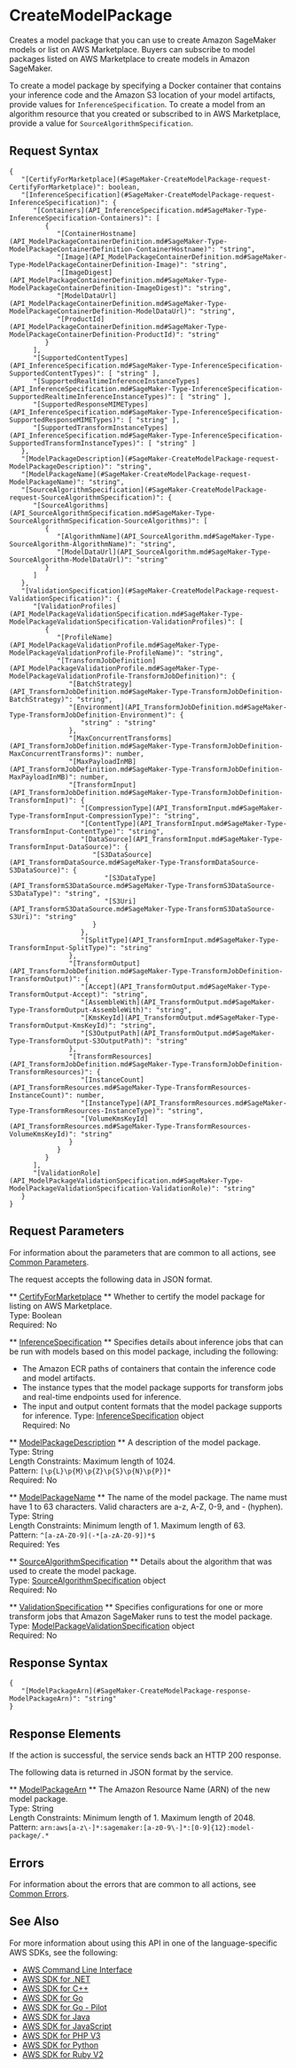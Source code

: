 # CreateModelPackage<a name="API_CreateModelPackage"></a>

Creates a model package that you can use to create Amazon SageMaker models or list on AWS Marketplace\. Buyers can subscribe to model packages listed on AWS Marketplace to create models in Amazon SageMaker\.

To create a model package by specifying a Docker container that contains your inference code and the Amazon S3 location of your model artifacts, provide values for `InferenceSpecification`\. To create a model from an algorithm resource that you created or subscribed to in AWS Marketplace, provide a value for `SourceAlgorithmSpecification`\.

## Request Syntax<a name="API_CreateModelPackage_RequestSyntax"></a>

```
{
   "[CertifyForMarketplace](#SageMaker-CreateModelPackage-request-CertifyForMarketplace)": boolean,
   "[InferenceSpecification](#SageMaker-CreateModelPackage-request-InferenceSpecification)": { 
      "[Containers](API_InferenceSpecification.md#SageMaker-Type-InferenceSpecification-Containers)": [ 
         { 
            "[ContainerHostname](API_ModelPackageContainerDefinition.md#SageMaker-Type-ModelPackageContainerDefinition-ContainerHostname)": "string",
            "[Image](API_ModelPackageContainerDefinition.md#SageMaker-Type-ModelPackageContainerDefinition-Image)": "string",
            "[ImageDigest](API_ModelPackageContainerDefinition.md#SageMaker-Type-ModelPackageContainerDefinition-ImageDigest)": "string",
            "[ModelDataUrl](API_ModelPackageContainerDefinition.md#SageMaker-Type-ModelPackageContainerDefinition-ModelDataUrl)": "string",
            "[ProductId](API_ModelPackageContainerDefinition.md#SageMaker-Type-ModelPackageContainerDefinition-ProductId)": "string"
         }
      ],
      "[SupportedContentTypes](API_InferenceSpecification.md#SageMaker-Type-InferenceSpecification-SupportedContentTypes)": [ "string" ],
      "[SupportedRealtimeInferenceInstanceTypes](API_InferenceSpecification.md#SageMaker-Type-InferenceSpecification-SupportedRealtimeInferenceInstanceTypes)": [ "string" ],
      "[SupportedResponseMIMETypes](API_InferenceSpecification.md#SageMaker-Type-InferenceSpecification-SupportedResponseMIMETypes)": [ "string" ],
      "[SupportedTransformInstanceTypes](API_InferenceSpecification.md#SageMaker-Type-InferenceSpecification-SupportedTransformInstanceTypes)": [ "string" ]
   },
   "[ModelPackageDescription](#SageMaker-CreateModelPackage-request-ModelPackageDescription)": "string",
   "[ModelPackageName](#SageMaker-CreateModelPackage-request-ModelPackageName)": "string",
   "[SourceAlgorithmSpecification](#SageMaker-CreateModelPackage-request-SourceAlgorithmSpecification)": { 
      "[SourceAlgorithms](API_SourceAlgorithmSpecification.md#SageMaker-Type-SourceAlgorithmSpecification-SourceAlgorithms)": [ 
         { 
            "[AlgorithmName](API_SourceAlgorithm.md#SageMaker-Type-SourceAlgorithm-AlgorithmName)": "string",
            "[ModelDataUrl](API_SourceAlgorithm.md#SageMaker-Type-SourceAlgorithm-ModelDataUrl)": "string"
         }
      ]
   },
   "[ValidationSpecification](#SageMaker-CreateModelPackage-request-ValidationSpecification)": { 
      "[ValidationProfiles](API_ModelPackageValidationSpecification.md#SageMaker-Type-ModelPackageValidationSpecification-ValidationProfiles)": [ 
         { 
            "[ProfileName](API_ModelPackageValidationProfile.md#SageMaker-Type-ModelPackageValidationProfile-ProfileName)": "string",
            "[TransformJobDefinition](API_ModelPackageValidationProfile.md#SageMaker-Type-ModelPackageValidationProfile-TransformJobDefinition)": { 
               "[BatchStrategy](API_TransformJobDefinition.md#SageMaker-Type-TransformJobDefinition-BatchStrategy)": "string",
               "[Environment](API_TransformJobDefinition.md#SageMaker-Type-TransformJobDefinition-Environment)": { 
                  "string" : "string" 
               },
               "[MaxConcurrentTransforms](API_TransformJobDefinition.md#SageMaker-Type-TransformJobDefinition-MaxConcurrentTransforms)": number,
               "[MaxPayloadInMB](API_TransformJobDefinition.md#SageMaker-Type-TransformJobDefinition-MaxPayloadInMB)": number,
               "[TransformInput](API_TransformJobDefinition.md#SageMaker-Type-TransformJobDefinition-TransformInput)": { 
                  "[CompressionType](API_TransformInput.md#SageMaker-Type-TransformInput-CompressionType)": "string",
                  "[ContentType](API_TransformInput.md#SageMaker-Type-TransformInput-ContentType)": "string",
                  "[DataSource](API_TransformInput.md#SageMaker-Type-TransformInput-DataSource)": { 
                     "[S3DataSource](API_TransformDataSource.md#SageMaker-Type-TransformDataSource-S3DataSource)": { 
                        "[S3DataType](API_TransformS3DataSource.md#SageMaker-Type-TransformS3DataSource-S3DataType)": "string",
                        "[S3Uri](API_TransformS3DataSource.md#SageMaker-Type-TransformS3DataSource-S3Uri)": "string"
                     }
                  },
                  "[SplitType](API_TransformInput.md#SageMaker-Type-TransformInput-SplitType)": "string"
               },
               "[TransformOutput](API_TransformJobDefinition.md#SageMaker-Type-TransformJobDefinition-TransformOutput)": { 
                  "[Accept](API_TransformOutput.md#SageMaker-Type-TransformOutput-Accept)": "string",
                  "[AssembleWith](API_TransformOutput.md#SageMaker-Type-TransformOutput-AssembleWith)": "string",
                  "[KmsKeyId](API_TransformOutput.md#SageMaker-Type-TransformOutput-KmsKeyId)": "string",
                  "[S3OutputPath](API_TransformOutput.md#SageMaker-Type-TransformOutput-S3OutputPath)": "string"
               },
               "[TransformResources](API_TransformJobDefinition.md#SageMaker-Type-TransformJobDefinition-TransformResources)": { 
                  "[InstanceCount](API_TransformResources.md#SageMaker-Type-TransformResources-InstanceCount)": number,
                  "[InstanceType](API_TransformResources.md#SageMaker-Type-TransformResources-InstanceType)": "string",
                  "[VolumeKmsKeyId](API_TransformResources.md#SageMaker-Type-TransformResources-VolumeKmsKeyId)": "string"
               }
            }
         }
      ],
      "[ValidationRole](API_ModelPackageValidationSpecification.md#SageMaker-Type-ModelPackageValidationSpecification-ValidationRole)": "string"
   }
}
```

## Request Parameters<a name="API_CreateModelPackage_RequestParameters"></a>

For information about the parameters that are common to all actions, see [Common Parameters](CommonParameters.md)\.

The request accepts the following data in JSON format\.

 ** [CertifyForMarketplace](#API_CreateModelPackage_RequestSyntax) **   <a name="SageMaker-CreateModelPackage-request-CertifyForMarketplace"></a>
Whether to certify the model package for listing on AWS Marketplace\.  
Type: Boolean  
Required: No

 ** [InferenceSpecification](#API_CreateModelPackage_RequestSyntax) **   <a name="SageMaker-CreateModelPackage-request-InferenceSpecification"></a>
Specifies details about inference jobs that can be run with models based on this model package, including the following:  
+ The Amazon ECR paths of containers that contain the inference code and model artifacts\.
+ The instance types that the model package supports for transform jobs and real\-time endpoints used for inference\.
+ The input and output content formats that the model package supports for inference\.
Type: [InferenceSpecification](API_InferenceSpecification.md) object  
Required: No

 ** [ModelPackageDescription](#API_CreateModelPackage_RequestSyntax) **   <a name="SageMaker-CreateModelPackage-request-ModelPackageDescription"></a>
A description of the model package\.  
Type: String  
Length Constraints: Maximum length of 1024\.  
Pattern: `[\p{L}\p{M}\p{Z}\p{S}\p{N}\p{P}]*`   
Required: No

 ** [ModelPackageName](#API_CreateModelPackage_RequestSyntax) **   <a name="SageMaker-CreateModelPackage-request-ModelPackageName"></a>
The name of the model package\. The name must have 1 to 63 characters\. Valid characters are a\-z, A\-Z, 0\-9, and \- \(hyphen\)\.  
Type: String  
Length Constraints: Minimum length of 1\. Maximum length of 63\.  
Pattern: `^[a-zA-Z0-9](-*[a-zA-Z0-9])*$`   
Required: Yes

 ** [SourceAlgorithmSpecification](#API_CreateModelPackage_RequestSyntax) **   <a name="SageMaker-CreateModelPackage-request-SourceAlgorithmSpecification"></a>
Details about the algorithm that was used to create the model package\.  
Type: [SourceAlgorithmSpecification](API_SourceAlgorithmSpecification.md) object  
Required: No

 ** [ValidationSpecification](#API_CreateModelPackage_RequestSyntax) **   <a name="SageMaker-CreateModelPackage-request-ValidationSpecification"></a>
Specifies configurations for one or more transform jobs that Amazon SageMaker runs to test the model package\.  
Type: [ModelPackageValidationSpecification](API_ModelPackageValidationSpecification.md) object  
Required: No

## Response Syntax<a name="API_CreateModelPackage_ResponseSyntax"></a>

```
{
   "[ModelPackageArn](#SageMaker-CreateModelPackage-response-ModelPackageArn)": "string"
}
```

## Response Elements<a name="API_CreateModelPackage_ResponseElements"></a>

If the action is successful, the service sends back an HTTP 200 response\.

The following data is returned in JSON format by the service\.

 ** [ModelPackageArn](#API_CreateModelPackage_ResponseSyntax) **   <a name="SageMaker-CreateModelPackage-response-ModelPackageArn"></a>
The Amazon Resource Name \(ARN\) of the new model package\.  
Type: String  
Length Constraints: Minimum length of 1\. Maximum length of 2048\.  
Pattern: `arn:aws[a-z\-]*:sagemaker:[a-z0-9\-]*:[0-9]{12}:model-package/.*` 

## Errors<a name="API_CreateModelPackage_Errors"></a>

For information about the errors that are common to all actions, see [Common Errors](CommonErrors.md)\.

## See Also<a name="API_CreateModelPackage_SeeAlso"></a>

For more information about using this API in one of the language\-specific AWS SDKs, see the following:
+  [AWS Command Line Interface](https://docs.aws.amazon.com/goto/aws-cli/sagemaker-2017-07-24/CreateModelPackage) 
+  [AWS SDK for \.NET](https://docs.aws.amazon.com/goto/DotNetSDKV3/sagemaker-2017-07-24/CreateModelPackage) 
+  [AWS SDK for C\+\+](https://docs.aws.amazon.com/goto/SdkForCpp/sagemaker-2017-07-24/CreateModelPackage) 
+  [AWS SDK for Go](https://docs.aws.amazon.com/goto/SdkForGoV1/sagemaker-2017-07-24/CreateModelPackage) 
+  [AWS SDK for Go \- Pilot](https://docs.aws.amazon.com/goto/SdkForGoPilot/sagemaker-2017-07-24/CreateModelPackage) 
+  [AWS SDK for Java](https://docs.aws.amazon.com/goto/SdkForJava/sagemaker-2017-07-24/CreateModelPackage) 
+  [AWS SDK for JavaScript](https://docs.aws.amazon.com/goto/AWSJavaScriptSDK/sagemaker-2017-07-24/CreateModelPackage) 
+  [AWS SDK for PHP V3](https://docs.aws.amazon.com/goto/SdkForPHPV3/sagemaker-2017-07-24/CreateModelPackage) 
+  [AWS SDK for Python](https://docs.aws.amazon.com/goto/boto3/sagemaker-2017-07-24/CreateModelPackage) 
+  [AWS SDK for Ruby V2](https://docs.aws.amazon.com/goto/SdkForRubyV2/sagemaker-2017-07-24/CreateModelPackage) 
